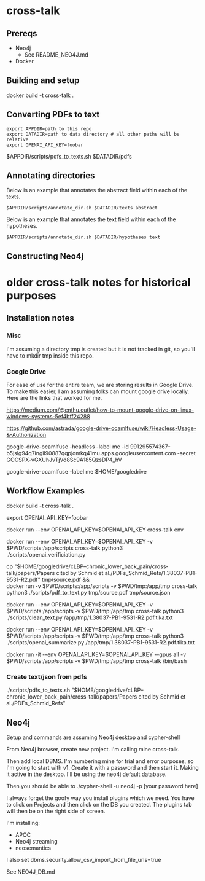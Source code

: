 # cross-talk
## Prereqs
* Neo4j
  * See README_NEO4J.md
* Docker

## Building and setup
docker build -t cross-talk .

## Converting PDFs to text

```
export APPDIR=path to this repo
export DATADIR=path to data directory # all other paths will be relative
export OPENAI_API_KEY=foobar
```
$APPDIR/scripts/pdfs_to_texts.sh $DATADIR/pdfs

## Annotating directories
Below is an example that annotates the abstract field within each of the texts.
```
$APPDIR/scripts/annotate_dir.sh $DATADIR/texts abstract
```

Below is an example that annotates the text field within each of the hypotheses.
```
$APPDIR/scripts/annotate_dir.sh $DATADIR/hypotheses text
```

## Constructing Neo4j


# older cross-talk notes for historical purposes

## Installation notes
### Misc
I'm assuming a directory tmp is created but it is not tracked in git, so you'll have to mkdir tmp inside this repo.

### Google Drive
For ease of use for the entire team, we are storing results in Google Drive. To make this easier, I am assuming folks can mount google drive locally. Here are the links that worked for me.

https://medium.com/@enthu.cutlet/how-to-mount-google-drive-on-linux-windows-systems-5ef4bff24288

https://github.com/astrada/google-drive-ocamlfuse/wiki/Headless-Usage-&-Authorization

google-drive-ocamlfuse -headless -label me -id 991295574367-b5jslg94q7ingil90887qqpjomkq41mu.apps.googleusercontent.com -secret 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

google-drive-ocamlfuse -label me $HOME/googledrive


## Workflow Examples
docker build -t cross-talk .

export OPENAI_API_KEY=foobar

docker run --env OPENAI_API_KEY=$OPENAI_API_KEY cross-talk env

docker run --env OPENAI_API_KEY=$OPENAI_API_KEY -v $PWD/scripts:/app/scripts cross-talk python3 ./scripts/openai_verificiation.py

cp "$HOME/googledrive/cLBP–chronic_lower_back_pain/cross-talk/papers/Papers cited by Schmid et al./PDFs_Schmid_Refs/1.38037-PB1-9531-R2.pdf" tmp/source.pdf && \
docker run -v $PWD/scripts:/app/scripts -v $PWD/tmp:/app/tmp cross-talk python3 ./scripts/pdf_to_text.py tmp/source.pdf tmp/source.json

docker run --env OPENAI_API_KEY=$OPENAI_API_KEY -v $PWD/scripts:/app/scripts -v $PWD/tmp:/app/tmp cross-talk python3 ./scripts/clean_text.py /app/tmp/1.38037-PB1-9531-R2.pdf.tika.txt

docker run --env OPENAI_API_KEY=$OPENAI_API_KEY -v $PWD/scripts:/app/scripts -v $PWD/tmp:/app/tmp cross-talk python3 ./scripts/openai_summarize.py /app/tmp/1.38037-PB1-9531-R2.pdf.tika.txt

docker run -it --env OPENAI_API_KEY=$OPENAI_API_KEY --gpus all -v $PWD/scripts:/app/scripts -v $PWD/tmp:/app/tmp cross-talk /bin/bash

### Create text/json from pdfs
./scripts/pdfs_to_texts.sh "$HOME/googledrive/cLBP–chronic_lower_back_pain/cross-talk/papers/Papers cited by Schmid et al./PDFs_Schmid_Refs"

## Neo4j

Setup and commands are assuming Neo4j desktop and cypher-shell

From Neo4j browser, create new project. I'm calling mine cross-talk.

Then add local DBMS. I'm numbering mine for trial and error purposes, so I'm going to start with v1. Create it with a password and then start it. Making it active in the desktop. I'll be using the neo4j default database.

Then you should be able to ./cypher-shell -u neo4j -p [your password here]

I always forget the goofy way you install plugins which we need. You have to click on Projects and then click on the DB you created. The plugins tab will then be on the right side of screen.

I'm installing:
* APOC
* Neo4j streaming
* neosemantics

I also set dbms.security.allow_csv_import_from_file_urls=true

See NEO4J_DB.md

